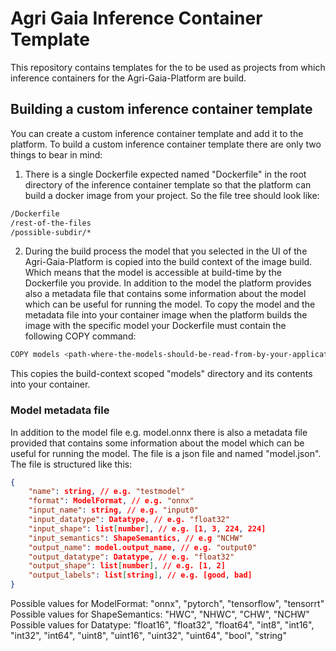 # Agri Gaia Inference Container Template

This repository contains templates for the to be used as projects from which inference containers for the Agri-Gaia-Platform are build.

## Building a custom inference container template

You can create a custom inference container template and add it to the platform. To build a custom inference container template there are only two things to bear in mind:

1. There is a single Dockerfile expected named "Dockerfile" in the root directory of the inference container template so that the platform can build a docker image from your project. So the file tree should look like:

```bash
/Dockerfile
/rest-of-the-files
/possible-subdir/*
```


2. During the build process the model that you selected in the UI of the Agri-Gaia-Platform is copied into the build context of the image build. Which means that the model is accessible at build-time by the Dockerfile you provide. In addition to the model the platform provides also a metadata file that contains some information about the model which can be useful for running the model. To copy the model and the metadata file into your container image when the platform builds the image with the specific model your Dockerfile must contain the following COPY command:

```bash
COPY models <path-where-the-models-should-be-read-from-by-your-application>
```

This copies the build-context scoped "models" directory and its contents into your container.


### Model metadata file

In addition to the model file e.g. model.onnx there is also a metadata file provided that contains some information about the model which can be useful for running the model. The file is a json file and named "model.json". The file is structured like this:


```json
{
    "name": string, // e.g. "testmodel"
    "format": ModelFormat, // e.g. "onnx"
    "input_name": string, // e.g. "input0"
    "input_datatype": Datatype, // e.g. "float32"
    "input_shape": list[number], // e.g. [1, 3, 224, 224]
    "input_semantics": ShapeSemantics, // e.g "NCHW"
    "output_name": model.output_name, // e.g. "output0"
    "output_datatype": Datatype, // e.g. "float32"
    "output_shape": list[number], // e.g. [1, 2]
    "output_labels": list[string], // e.g. [good, bad]
}
```

Possible values for ModelFormat: "onnx", "pytorch", "tensorflow", "tensorrt"
Possible values for ShapeSemantics: "HWC", "NHWC", "CHW", "NCHW"
Possible values for Datatype: "float16", "float32", "float64", "int8", "int16", "int32", "int64", "uint8", "uint16", "uint32", "uint64", "bool", "string"